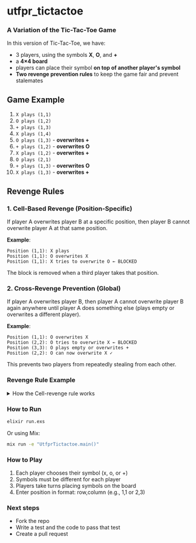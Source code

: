 # utfpr_tictactoe

### A Variation of the Tic-Tac-Toe Game

In this version of Tic-Tac-Toe, we have:

* 3 players, using the symbols **X**, **O**, and **+**
* a **4×4 board**
* players can place their symbol **on top of another player's symbol**
* **Two revenge prevention rules** to keep the game fair and prevent stalemates

## Game Example

1. `X plays (1,1)`
2. `O plays (1,2)`
3. `+ plays (1,3)`
4. `X plays (1,4)`
5. `O plays (1,3)` - **overwrites \+**
6. `+ plays (1,2)` - **overwrites O**
7. `X plays (1,2)` - **overwrites \+**
8. `O plays (2,1)`
9. `+ plays (1,3)` - **overwrites O**
10. `X plays (1,3)` - **overwrites \+**

## Revenge Rules

### 1. Cell-Based Revenge (Position-Specific)

If player A overwrites player B at a specific position, then player B cannot overwrite player A at that same position.

**Example**:
```
Position (1,1): X plays
Position (1,1): O overwrites X
Position (1,1): X tries to overwrite O ← BLOCKED
```

The block is removed when a third player takes that position.

### 2. Cross-Revenge Prevention (Global)

If player A overwrites player B, then player A cannot overwrite player B again anywhere until player A does something else (plays empty or overwrites a different player).

**Example**:
```
Position (1,1): O overwrites X
Position (2,2): O tries to overwrite X ← BLOCKED
Position (3,3): O plays empty or overwrites +
Position (2,2): O can now overwrite X ✓
```

This prevents two players from repeatedly stealing from each other.

### Revenge Rule Example
<details>
<summary>How the Cell-revenge rule works</summary>
  
1. `X plays on (1,1)`

|   | 1 | 2 | 3 | 4 |
|---|---|---|---|---|
| 1 | X |   |   |   |
| 2 |   |   |   |   |
| 3 |   |   |   |   |
| 4 |   |   |   |   |

2. `O plays on (1,1)`

|   | 1 | 2 | 3 | 4 |
|---|---|---|---|---|
| 1 | O |   |   |   |
| 2 |   |   |   |   |
| 3 |   |   |   |   |
| 4 |   |   |   |   |

3 `+ plays on (1,1)`

|   | 1 | 2 | 3 | 4 |
|---|---|---|---|---|
| 1 | + |   |   |   |
| 2 |   |   |   |   |
| 3 |   |   |   |   |
| 4 |   |   |   |   |

4. `X plays on (1,1)` -- ALLOWED

|   | 1 | 2 | 3 | 4 |
|---|---|---|---|---|
| 1 | X |   |   |   |
| 2 |   |   |   |   |
| 3 |   |   |   |   |
| 4 |   |   |   |   |

5. `O plays on (1,1)` -- ALLOWED

|   | 1 | 2 | 3 | 4 |
|---|---|---|---|---|
| 1 | O |   |   |   |
| 2 |   |   |   |   |
| 3 |   |   |   |   |
| 4 |   |   |   |   |

6. `+ plays on (2,2)`

|   | 1 | 2 | 3 | 4 |
|---|---|---|---|---|
| 1 | O | + |   |   |
| 2 |   |   |   |   |
| 3 |   |   |   |   |
| 4 |   |   |   |   |

7. `X plays on (1,1)` -- not allowed O took from X on last take

|   | 1 | 2 | 3 | 4 |
|---|---|---|---|---|
| 1 | O | + |   |   |
| 2 |   |   |   |   |
| 3 |   |   |   |   |
| 4 |   |   |   |   |

</details>

### How to Run

```bash
elixir run.exs
```

Or using Mix:

```bash
mix run -e "UtfprTictactoe.main()"
```

### How to Play

1. Each player chooses their symbol (x, o, or +)
2. Symbols must be different for each player
3. Players take turns placing symbols on the board
4. Enter position in format: row,column (e.g., 1,1 or 2,3)

### Next steps

- Fork the repo
- Write a test and the code to pass that test
- Create a pull request
